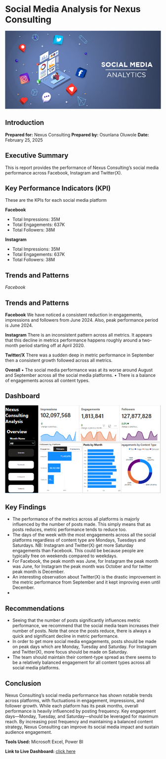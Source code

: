 # Social Media Analysis for Nexus Consulting
![social media img](Social-Media-analytics.jpg)

## Introduction
**Prepared for:** Nexus Consulting
**Prepared by:** Osunlana Oluwole
**Date:** February 25, 2025

## Executive Summary
This is report provides the performance of Nexus Consulting’s social media performance across Facebook, Instagram and Twitter(X). 

## Key Performance Indicators (KPI)
These are the KPIs for each social media platform

**Facebook**
 - Total Impressions: 35M
 - Total Engagements: 637K
 - Total Followers: 38M

**Instagram**
 - Total Impressions: 35M
 - Total Engagements: 637K
 - Total Followers: 38M

## Trends and Patterns
*Facebook*
## Trends and Patterns
**Facebook**
We have noticed a consistent reduction in engagements, impressions and followers from June 2024. Also, peak performance period is June 2024. 

**Instagram**
There is an inconsistent pattern across all metrics. It appears that this decline in metrics performance happens roughly around a two-month period starting off at April 2020. 

**Twitter/X**
There was a sudden deep in metric performance in September then a consistent growth followed across all metrics. 

**Overall**
•	The social media performance was at its worse around August and September across all the social media platforms.
•	There is a balance of engagements across all content types. 

## Dashboard
![dashboard](Social-Media-Dashboard.png)

## Key Findings
 - The performance of the metrics across all platforms is majorly influenced by the number of posts made. This simply means that as posts reduces, metric performance tends to reduce too.
 - The days of the week with the most engagements across all the social platforms regardless of content type are Mondays, Tuesdays and Saturdays. NB: Instagram and Twitter(X) get more Saturday engagements than Facebook. This could be because people are typically free on weekends compared to weekdays.
 - For Facebook, the peak month was June, for Instagram the peak month was  June, for Instagram the peak month was October and for twitter peak month is December.
 - An interesting observation about Twitter(X) is the drastic improvement in the metric performance from September and it kept improving even until December.
 - 
## Recommendations
 - Seeing that the number of posts significantly influences metric performance, we recommend that the social media team increases their number of posts. Note that once the posts reduce, there is always a quick and significant decline in metric performance.
 - In order to get more social media engagements, posts should be made on peak days which are Monday, Tuesday and Saturday. For Instagram and Twitter(X), more focus should be made on Saturday.
 - The team should maintain their content-type spread as there seems to be a relatively balanced engagement for all content types across all social media platforms.
   
## Conclusion
Nexus Consulting’s social media performance has shown notable trends across platforms, with fluctuations in engagement, impressions, and follower growth. While each platform has its peak months, overall performance is heavily influenced by posting frequency. Key engagement days—Monday, Tuesday, and Saturday—should be leveraged for maximum reach. By increasing post frequency and maintaining a balanced content strategy, Nexus Consulting can improve its social media impact and sustain audience engagement.

**Tools Used:** Microsoft Excel, Power BI

**Link to Live Dashboard:** [click here](https://app.powerbi.com/view?r=eyJrIjoiZjg2MTA2ZjgtNzFhMy00ZmUxLTgzZGUtODNhMDJjYzljMGY1IiwidCI6IjE4ZDRlMTRiLTJkYmUtNDc1Yy05OTgzLWRlZThjOWI2ZTIzMCJ9)
